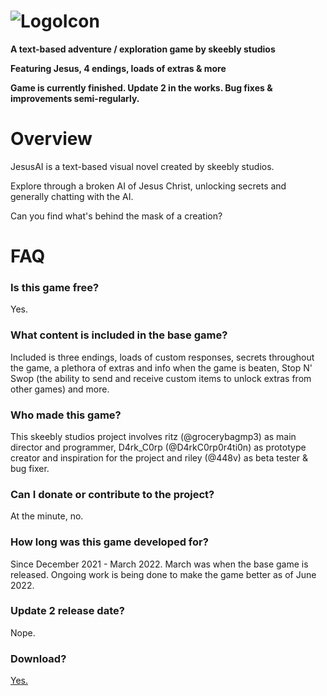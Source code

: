 # ![LogoIcon](https://user-images.githubusercontent.com/96433729/173234173-34c34d23-f892-48a4-b4a3-4056866e33a4.png)

**A text-based adventure / exploration game by skeebly studios**

**Featuring Jesus, 4 endings, loads of extras & more**

**Game is currently finished. Update 2 in the works. Bug fixes & improvements semi-regularly.**

# Overview

JesusAI is a text-based visual novel created by skeebly studios.

Explore through a broken AI of Jesus Christ, unlocking secrets and generally chatting with the AI.

Can you find what's behind the mask of a creation?

# FAQ
### Is this game free?
Yes.

### What content is included in the base game?
Included is three endings, loads of custom responses, secrets throughout the game, a plethora of extras and info when the game is beaten, Stop N' Swop (the ability to send and receive custom items to unlock extras from other games) and more.

### Who made this game?
This skeebly studios project involves ritz (@grocerybagmp3) as main director and programmer, D4rk_C0rp (@D4rkC0rp0r4ti0n) as prototype creator and inspiration for the project and riley (@448v) as beta tester & bug fixer.

### Can I donate or contribute to the project?
At the minute, no.

### How long was this game developed for?
Since December 2021 - March 2022. March was when the base game is released. Ongoing work is being done to make the game better as of June 2022.

### Update 2 release date?
Nope.

### Download?
[Yes.](https://github.com/grocerybagmp3/JesusAI/releases)
